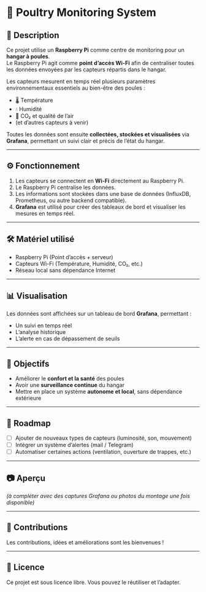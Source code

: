 # 🐔 Poultry Monitoring System

## 📌 Description
Ce projet utilise un **Raspberry Pi** comme centre de monitoring pour un **hangar à poules**.  
Le Raspberry Pi agit comme **point d’accès Wi-Fi** afin de centraliser toutes les données envoyées par les capteurs répartis dans le hangar.  

Les capteurs mesurent en temps réel plusieurs paramètres environnementaux essentiels au bien-être des poules :
- 🌡️ Température  
- 💧 Humidité  
- 🌿 CO₂ et qualité de l’air  
- (et d’autres capteurs à venir)  

Toutes les données sont ensuite **collectées, stockées et visualisées** via **Grafana**, permettant un suivi clair et précis de l’état du hangar.

---

## ⚙️ Fonctionnement
1. Les capteurs se connectent en **Wi-Fi** directement au Raspberry Pi.  
2. Le Raspberry Pi centralise les données.  
3. Les informations sont stockées dans une base de données (InfluxDB, Prometheus, ou autre backend compatible).  
4. **Grafana** est utilisé pour créer des tableaux de bord et visualiser les mesures en temps réel.  

---

## 🛠️ Matériel utilisé
- Raspberry Pi (Point d’accès + serveur)  
- Capteurs Wi-Fi (Température, Humidité, CO₂, etc.)  
- Réseau local sans dépendance Internet  

---

## 📊 Visualisation
Les données sont affichées sur un tableau de bord **Grafana**, permettant :
- Un suivi en temps réel  
- L’analyse historique  
- L’alerte en cas de dépassement de seuils  

---

## 🚀 Objectifs
- Améliorer le **confort et la santé** des poules  
- Avoir une **surveillance continue** du hangar  
- Mettre en place un système **autonome et local**, sans dépendance extérieure  

---

## 📅 Roadmap
- [ ] Ajouter de nouveaux types de capteurs (luminosité, son, mouvement)  
- [ ] Intégrer un système d’alertes (mail / Telegram)  
- [ ] Automatiser certaines actions (ventilation, ouverture de trappes, etc.)  

---

## 📷 Aperçu
*(à compléter avec des captures Grafana ou photos du montage une fois disponible)*  

---

## 🤝 Contributions
Les contributions, idées et améliorations sont les bienvenues !  

---

## 📄 Licence
Ce projet est sous licence libre. Vous pouvez le réutiliser et l’adapter.
